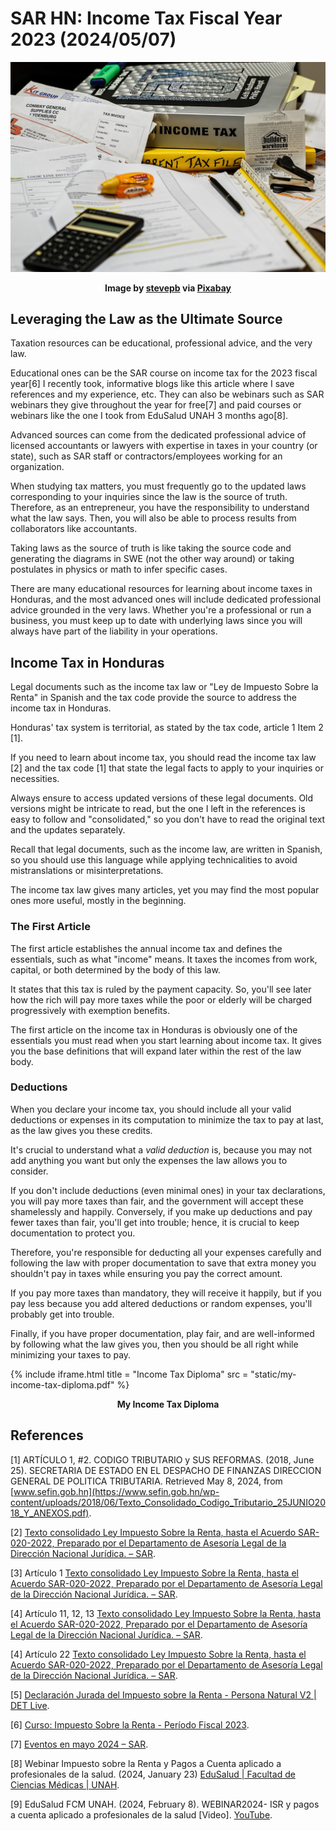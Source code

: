<!-- Copyright (c) 2024 Tobias Briones. All rights reserved. -->
<!-- SPDX-License-Identifier: CC-BY-4.0 -->
<!-- This file is part of https://github.com/tobiasbriones/blog -->

# SAR HN: Income Tax Fiscal Year 2023 (2024/05/07)

<img src="images/sar-hn-_-income-tax-fiscal-year-2023-2024-05-07.jpg" alt="Income Tax">

<p align="center">
<b>
Image by
<a href="https://pixabay.com/users/stevepb-282134/">stevepb</a> via
<a href="https://pixabay.com/photos/income-tax-calculation-calculate-491626/">Pixabay</a>
</b>
</p>

## Leveraging the Law as the Ultimate Source

Taxation resources can be educational, professional advice, and the very law.

Educational ones can be the SAR course on income tax for the 2023 fiscal year[6]
I recently took, informative blogs like this article where I save references and
my experience, etc. They can also be webinars such as SAR webinars they give
throughout the year for free[7] and paid courses or webinars like the one I took
from EduSalud UNAH 3 months ago[8].

Advanced sources can come from the dedicated professional advice of licensed
accountants or lawyers with expertise in taxes in your country (or state), such
as SAR staff or contractors/employees working for an organization.

When studying tax matters, you must frequently go to the updated laws
corresponding to your inquiries since the law is the source of truth. Therefore,
as an entrepreneur, you have the responsibility to understand what the law says.
Then, you will also be able to process results from collaborators like
accountants.

Taking laws as the source of truth is like taking the source code and generating
the diagrams in SWE (not the other way around) or taking postulates in physics
or math to infer specific cases.

There are many educational resources for learning about income taxes in
Honduras, and the most advanced ones will include dedicated professional advice
grounded in the very laws. Whether you're a professional or run a business, you
must keep up to date with underlying laws since you will always have part of the
liability in your operations.

## Income Tax in Honduras

Legal documents such as the income tax law or "Ley de Impuesto Sobre la Renta"
in Spanish and the tax code provide the source to address the income tax in
Honduras.

Honduras' tax system is territorial, as stated by the tax code, article 1 Item 2
[1].

If you need to learn about income tax, you should read the income tax law [2]
and the tax code [1] that state the legal facts to apply to your inquiries or
necessities.

Always ensure to access updated versions of these legal documents. Old versions
might be intricate to read, but the one I left in the references is easy to
follow and "consolidated," so you don't have to read the original text and the
updates separately.

Recall that legal documents, such as the income law, are written in Spanish, so
you should use this language while applying technicalities to avoid
mistranslations or misinterpretations.

The income tax law gives many articles, yet you may find the most popular ones
more useful, mostly in the beginning.

### The First Article

The first article establishes the annual income tax and defines the essentials,
such as what "income" means. It taxes the incomes from work, capital, or both
determined by the body of this law.

It states that this tax is ruled by the payment capacity. So, you'll see later
how the rich will pay more taxes while the poor or elderly will be charged
progressively with exemption benefits.

The first article on the income tax in Honduras is obviously one of the
essentials you must read when you start learning about income tax. It gives you
the base definitions that will expand later within the rest of the law body.

### Deductions

When you declare your income tax, you should include all your valid deductions
or expenses in its computation to minimize the tax to pay at last, as the law
gives you these credits.

It's crucial to understand what a *valid deduction* is, because you may not add
anything you want but only the expenses the law allows you to consider.

If you don't include deductions (even minimal ones) in your tax declarations,
you will pay more taxes than fair, and the government will accept these
shamelessly and happily. Conversely, if you make up deductions and pay fewer
taxes than fair, you'll get into trouble; hence, it is crucial to keep
documentation to protect you.

Therefore, you're responsible for deducting all your expenses carefully and
following the law with proper documentation to save that extra money you
shouldn't pay in taxes while ensuring you pay the correct amount.

If you pay more taxes than mandatory, they will receive it happily, but if you
pay less because you add altered deductions or random expenses, you'll probably
get into trouble.

Finally, if you have proper documentation, play fair, and are well-informed by
following what the law gives you, then you should be all right while minimizing
your taxes to pay.

{% include iframe.html title = "Income Tax Diploma"
src = "static/my-income-tax-diploma.pdf"
%}

<p align="center">
<b>
My Income Tax Diploma
</b>
</p>

## References

[1] ARTÍCULO 1, #2. CODIGO TRIBUTARIO y SUS REFORMAS. (2018, June 25).
SECRETARIA DE ESTADO EN EL DESPACHO DE FINANZAS DIRECCION GENERAL DE POLITICA
TRIBUTARIA. Retrieved May 8, 2024,
from [www.sefin.gob.hn](https://www.sefin.gob.hn/wp-content/uploads/2018/06/Texto_Consolidado_Codigo_Tributario_25JUNIO2018_Y_ANEXOS.pdf).

[2] [Texto consolidado Ley Impuesto Sobre la Renta, hasta el Acuerdo SAR-020-2022, Preparado por el Departamento de Asesoría Legal de la Dirección Nacional Jurídica. – SAR](https://www.sar.gob.hn/download/texto-consolidado-ley-impuesto-sobre-la-renta-hasta-el-acuerdo-sar-020-2022-preparado-por-el-departamento-de-asesoria-legal-de-la-direccion-nacional-juridica/).

[3] Artículo 1
[Texto consolidado Ley Impuesto Sobre la Renta, hasta el Acuerdo SAR-020-2022, Preparado por el Departamento de Asesoría Legal de la Dirección Nacional Jurídica. – SAR](https://www.sar.gob.hn/download/texto-consolidado-ley-impuesto-sobre-la-renta-hasta-el-acuerdo-sar-020-2022-preparado-por-el-departamento-de-asesoria-legal-de-la-direccion-nacional-juridica/).

[4] Artículo 11, 12, 13
[Texto consolidado Ley Impuesto Sobre la Renta, hasta el Acuerdo SAR-020-2022, Preparado por el Departamento de Asesoría Legal de la Dirección Nacional Jurídica. – SAR](https://www.sar.gob.hn/download/texto-consolidado-ley-impuesto-sobre-la-renta-hasta-el-acuerdo-sar-020-2022-preparado-por-el-departamento-de-asesoria-legal-de-la-direccion-nacional-juridica/).

[4] Artículo 22
[Texto consolidado Ley Impuesto Sobre la Renta, hasta el Acuerdo SAR-020-2022, Preparado por el Departamento de Asesoría Legal de la Dirección Nacional Jurídica. – SAR](https://www.sar.gob.hn/download/texto-consolidado-ley-impuesto-sobre-la-renta-hasta-el-acuerdo-sar-020-2022-preparado-por-el-departamento-de-asesoria-legal-de-la-direccion-nacional-juridica/).

[5] [Declaración Jurada del Impuesto sobre la Renta - Persona Natural V2 \| DET Live](http://detlive.sar.gob.hn/?q=ISR_PN_V2).

[6] [Curso: Impuesto Sobre la Renta - Período Fiscal 2023](https://escuelavirtualtributaria.sar.gob.hn/course/view.php?id=30).

[7] [Eventos en mayo 2024 – SAR](https://www.sar.gob.hn/events/categoria/webinars-capacitaciones/).

[8] Webinar Impuesto sobre la Renta y Pagos a Cuenta aplicado a profesionales de
la salud. (2024, January 23)
[EduSalud \| Facultad de Ciencias Médicas \| UNAH](https://edusaludfcm.com/curso.php?i=49).

[9] EduSalud FCM UNAH. (2024, February 8). WEBINAR2024- ISR y pagos a cuenta
aplicado a profesionales de la salud [Video].
[YouTube](https://www.youtube.com/watch?v=bEUatolCXJk).
